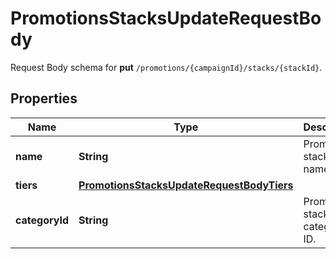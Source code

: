 

# PromotionsStacksUpdateRequestBody

Request Body schema for **put** `/promotions/{campaignId}/stacks/{stackId}`.

## Properties

| Name | Type | Description | Notes |
|------------ | ------------- | ------------- | -------------|
|**name** | **String** | Promotion stack name. |  [optional] |
|**tiers** | [**PromotionsStacksUpdateRequestBodyTiers**](PromotionsStacksUpdateRequestBodyTiers.md) |  |  [optional] |
|**categoryId** | **String** | Promotion stack category ID. |  [optional] |



